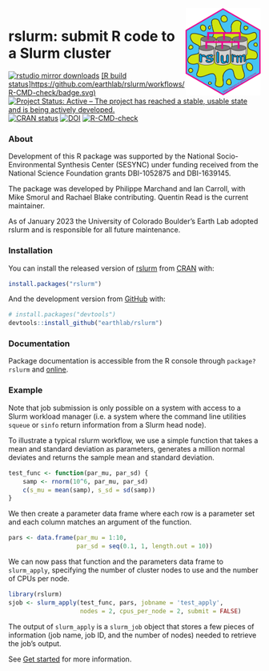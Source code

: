 
<!-- README.md is generated from README.Rmd. Please edit that file -->

<img src="man/figures/logo_slurm.png" align="right" width=150px>

# rslurm: submit R code to a Slurm cluster

<!-- badges: start -->

[![rstudio mirror
downloads](https://cranlogs.r-pkg.org/badges/rslurm)](https://CRAN.R-project.org/package=rslurm)
[\[R build
status\]https://github.com/earthlab/rslurm/workflows/R-CMD-check/badge.svg)](https://github.com/earthlab/rslurm/actions)
[![Project Status: Active – The project has reached a stable, usable
state and is being actively
developed.](https://www.repostatus.org/badges/latest/active.svg)](https://www.repostatus.org/#active)
[![CRAN
status](https://www.r-pkg.org/badges/version/rslurm)](https://CRAN.R-project.org/package=rslurm)
[![DOI](https://zenodo.org/badge/37485241.svg)](https://zenodo.org/badge/latestdoi/37485241)
[![R-CMD-check](https://github.com/earthlab/rslurm/actions/workflows/R-CMD-check.yaml/badge.svg)](https://github.com/earthlab/rslurm/actions/workflows/R-CMD-check.yaml)
<!-- badges: end -->

### About

Development of this R package was supported by the National
Socio-Environmental Synthesis Center (SESYNC) under funding received
from the National Science Foundation grants DBI-1052875 and DBI-1639145.

The package was developed by Philippe Marchand and Ian Carroll, with
Mike Smorul and Rachael Blake contributing. Quentin Read is the current
maintainer.

As of January 2023 the University of Colorado Boulder’s Earth Lab
adopted rslurm and is responsible for all future maintenance.

### Installation

You can install the released version of
[rslurm](https://cran.r-project.org/package=rslurm) from
[CRAN](https://CRAN.R-project.org) with:

``` r
install.packages("rslurm")
```

And the development version from
[GitHub](https://github.com/earthlab/rslurm) with:

``` r
# install.packages("devtools")
devtools::install_github("earthlab/rslurm")
```

### Documentation

Package documentation is accessible from the R console through
`package?rslurm` and [online](https://earthlab.github.io/rslurm).

### Example

Note that job submission is only possible on a system with access to a
Slurm workload manager (i.e. a system where the command line utilities
`squeue` or `sinfo` return information from a Slurm head node).

To illustrate a typical rslurm workflow, we use a simple function that
takes a mean and standard deviation as parameters, generates a million
normal deviates and returns the sample mean and standard deviation.

``` r
test_func <- function(par_mu, par_sd) {
    samp <- rnorm(10^6, par_mu, par_sd)
    c(s_mu = mean(samp), s_sd = sd(samp))
}
```

We then create a parameter data frame where each row is a parameter set
and each column matches an argument of the function.

``` r
pars <- data.frame(par_mu = 1:10,
                   par_sd = seq(0.1, 1, length.out = 10))
```

We can now pass that function and the parameters data frame to
`slurm_apply`, specifying the number of cluster nodes to use and the
number of CPUs per node.

``` r
library(rslurm)
sjob <- slurm_apply(test_func, pars, jobname = 'test_apply',
                    nodes = 2, cpus_per_node = 2, submit = FALSE)
```

The output of `slurm_apply` is a `slurm_job` object that stores a few
pieces of information (job name, job ID, and the number of nodes) needed
to retrieve the job’s output.

See [Get
started](https://sesync-ci.github.io/rslurm/articles/rslurm.html) for
more information.
